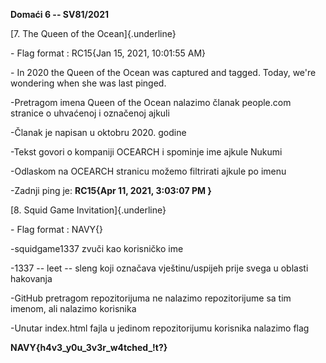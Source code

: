 **Domaći 6 -- SV81/2021**

[7. The Queen of the Ocean]{.underline}

\- Flag format : RC15{Jan 15, 2021, 10:01:55 AM}

\- In 2020 the Queen of the Ocean was captured and tagged. Today, we\'re
wondering when she was last pinged.

-Pretragom imena Queen of the Ocean nalazimo članak people.com stranice
o uhvaćenoj i označenoj ajkuli

-Članak je napisan u oktobru 2020. godine

-Tekst govori o kompaniji OCEARCH i spominje ime ajkule Nukumi

-Odlaskom na OCEARCH stranicu možemo filtrirati ajkule po imenu

-Zadnji ping je: **RC15{Apr 11, 2021, 3:03:07 PM }**

[8. Squid Game Invitation]{.underline}

\- Flag format : NAVY{}

-squidgame1337 zvuči kao korisničko ime

-1337 -- leet -- sleng koji označava vještinu/uspijeh prije svega u
oblasti hakovanja

-GitHub pretragom repozitorijuma ne nalazimo repozitorijume sa tim
imenom, ali nalazimo korisnika

-Unutar index.html fajla u jedinom repozitorijumu korisnika nalazimo
flag

**NAVY{h4v3_y0u_3v3r_w4tched\_!t?}**
